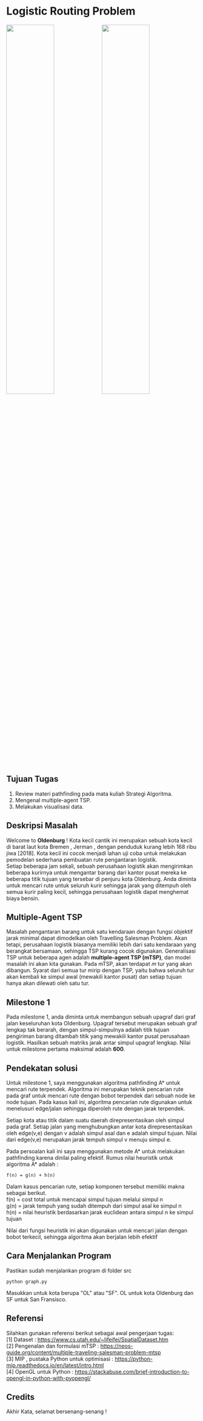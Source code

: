 # Logistic Routing Problem

<img src="https://picjumbo.com/wp-content/uploads/white-tir-truck-in-motion-driving-on-highway_free_stock_photos_picjumbo_DSC04205-1080x720.jpg" class="img-responsive" width="50%" height="50%"><img src="https://upload.wikimedia.org/wikipedia/commons/1/1a/Luftaufnahmen_Nordseekueste_2013_05_by-RaBoe_tele_46.jpg" class="img-responsive" width="50%" height="50%">

## Tujuan Tugas
1. Review materi pathfinding pada mata kuliah Strategi Algoritma.
2. Mengenal multiple-agent TSP.
3. Melakukan visualisasi data.

## Deskripsi Masalah
Welcome to **Oldenburg** ! Kota kecil cantik ini merupakan sebuah kota kecil di barat laut kota Bremen , Jerman , dengan penduduk kurang lebih 168 ribu jiwa [2018]. Kota kecil ini cocok menjadi lahan uji coba untuk melakukan pemodelan sederhana pembuatan rute pengantaran logistik.<br>
Setiap beberapa jam sekali, sebuah perusahaan logistik akan mengirimkan beberapa kurirnya untuk mengantar barang dari kantor pusat mereka ke beberapa titik tujuan yang tersebar di penjuru kota Oldenburg. Anda diminta untuk mencari rute untuk seluruh kurir sehingga jarak yang ditempuh oleh semua kurir paling kecil, sehingga perusahaan logistik dapat menghemat biaya bensin.

## Multiple-Agent TSP
Masalah pengantaran barang untuk satu kendaraan dengan fungsi objektif jarak minimal dapat dimodelkan oleh Travelling Salesman Problem. Akan tetapi, perusahaan logistik biasanya memiliki lebih dari satu kendaraan yang berangkat bersamaan, sehingga TSP kurang cocok digunakan. Generalisasi TSP untuk beberapa agen adalah **multiple-agent TSP (mTSP)**, dan model masalah ini akan kita gunakan. Pada mTSP, akan terdapat *m* tur yang akan dibangun. Syarat dari semua tur mirip dengan TSP, yaitu bahwa seluruh tur akan kembali ke simpul awal (mewakili kantor pusat) dan setiap tujuan hanya akan dilewati oleh satu tur.

## Milestone 1
Pada milestone 1, anda diminta untuk membangun sebuah upagraf dari graf jalan keseluruhan kota Oldenburg. Upagraf tersebut merupakan sebuah graf lengkap tak berarah, dengan simpul-simpulnya adalah titik tujuan pengiriman barang ditambah titik yang mewakili kantor pusat perusahaan logistik. Hasilkan sebuah matriks jarak antar simpul upagraf lengkap. Nilai untuk milestone pertama maksimal adalah **600**.

## Pendekatan solusi
Untuk milestone 1, saya menggunakan algoritma pathfinding A* untuk mencari rute terpendek. Algoritma ini merupakan teknik pencarian rute pada graf
untuk mencari rute dengan bobot terpendek dari sebuah node ke node tujuan. Pada kasus kali ini, algoritma pencarian rute digunakan untuk menelusuri
edge/jalan sehingga diperoleh rute dengan jarak terpendek.<br>

Setiap kota atau titik dalam suatu daerah direpresentasikan oleh simpul pada graf. Setiap jalan yang menghubungkan antar kota direpresentasikan oleh edge(v,e) dengan v adalah simpul asal dan e adalah simpul tujuan. Nilai dari edge(v,e) merupakan jarak tempuh simpul v menuju simpul e.<br>

Pada persoalan kali ini saya menggunakan metode A* untuk melakukan pathfinding karena dinilai paling efektif. Rumus nilai heuristik untuk algoritma
A* adalah :<br>

```
f(n) = g(n) + h(n)
```

Dalam kasus pencarian rute, setiap komponen tersebut memiliki makna sebagai berikut.<br>
f(n) = cost total untuk mencapai simpul tujuan melalui simpul n <br>
g(n) = jarak tempuh yang sudah ditempuh dari simpul asal ke simpul n <br>
h(n) = nilai heuristik berdasarkan jarak euclidean antara simpul n ke simpul tujuan <br>

Nilai dari fungsi heuristik ini akan digunakan untuk mencari jalan dengan bobot terkecil, sehingga algoritma akan berjalan lebih efektif

## Cara Menjalankan Program
Pastikan sudah menjalankan program di folder src
```
python graph.py
```
Masukkan untuk kota berupa "OL" atau "SF". OL untuk kota Oldenburg dan SF untuk San Fransisco.

## Referensi
Silahkan gunakan referensi berikut sebagai awal pengerjaan tugas:<br>
[1] Dataset : https://www.cs.utah.edu/~lifeifei/SpatialDataset.htm<br>
[2] Pengenalan dan formulasi mTSP : https://neos-guide.org/content/multiple-traveling-salesman-problem-mtsp<br>
[3] MIP , pustaka Python untuk optimisasi : https://python-mip.readthedocs.io/en/latest/intro.html<br>
[4] OpenGL untuk Python : https://stackabuse.com/brief-introduction-to-opengl-in-python-with-pyopengl/<br>

## Credits

Akhir Kata, selamat bersenang-senang !

